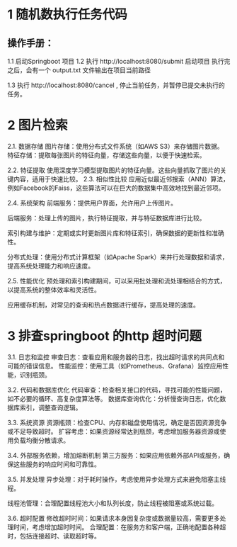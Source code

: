 # 1 随机数执行任务代码
## 操作手册：
1.1 启动Springboot 项目
1.2 执行  http://localhost:8080/submit  启动项目
执行完之后，会有一个 output.txt 文件输出在项目当前路径

1.3 执行 http://localhost:8080/cancel , 停止当前任务，并暂停已提交未执行的任务。

# 2 图片检索

2.1. 数据存储
图片存储：使用分布式文件系统（如AWS S3）来存储图片数据。
特征存储：提取每张图片的特征向量，存储这些向量，以便于快速检索。

2.2. 特征提取
使用深度学习模型提取图片的特征向量。这些向量抓取了图片的关键内容，适用于快速比较。
2.3. 相似性比较
应用近似最近邻搜索（ANN）算法，例如Facebook的Faiss，这些算法可以在巨大的数据集中高效地找到最近邻项。

2.4. 系统架构
前端服务：提供用户界面，允许用户上传图片。

后端服务：处理上传的图片，执行特征提取，并与特征数据库进行比较。

索引构建与维护：定期或实时更新图片库和特征索引，确保数据的更新性和准确性。

分布式处理：使用分布式计算框架（如Apache Spark）来并行处理数据和请求，提高系统处理能力和响应速度。

2.5. 性能优化
预处理和索引构建期间，可以采用批处理和流处理相结合的方式，以提高系统的整体效率和灵活性。

应用缓存机制，对常见的查询和热点数据进行缓存，提高处理的速度。

# 3 排查springboot 的http 超时问题
3.1. 日志和监控
审查日志：查看应用和服务器的日志，找出超时请求的共同点和可能的错误信息。
性能监控：使用工具（如Prometheus、Grafana）监控应用性能，识别瓶颈。

3.2. 代码和数据库优化
代码审查：检查相关接口的代码，寻找可能的性能问题，如不必要的循环、高复杂度算法等。
数据库查询优化：分析慢查询日志，优化数据库索引，调整查询逻辑。

3.3. 系统资源
资源瓶颈：检查CPU、内存和磁盘使用情况，确定是否因资源竞争或不足导致超时。
扩容考虑：如果资源经常达到瓶颈，考虑增加服务器资源或使用负载均衡分散请求。

3.4. 外部服务依赖，增加熔断机制
第三方服务：如果应用依赖外部API或服务，确保这些服务的响应时间和可靠性。

3.5. 并发处理
异步处理：对于耗时操作，考虑使用异步处理方式来避免阻塞主线程。

线程池管理：合理配置线程池大小和队列长度，防止线程被阻塞或系统过载。

3.6. 超时配置
修改超时时间：如果请求本身因复杂度或数据量较高，需要更多处理时间，考虑增加超时时间。
合理配置：在服务方和客户端，正确地配置各种超时，包括连接超时、读取超时等。 